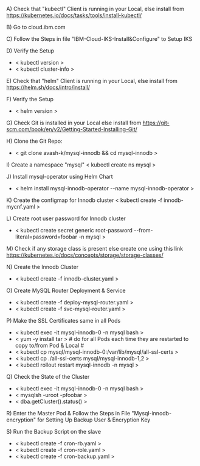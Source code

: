 A) Check that "kubectl" Client is running in your Local, else install from https://kubernetes.io/docs/tasks/tools/install-kubectl/

B) Go to cloud.ibm.com 

C) Follow the Steps in file "IBM-Cloud-IKS-Install&Configure" to Setup IKS 

D) Verify the Setup
-  < kubectl version >
-  < kubectl cluster-info >

E) Check that "helm" Client is running in your Local, else install from https://helm.sh/docs/intro/install/

F) Verify the Setup
-  < helm version >

G) Check Git is installed in your Local else install from https://git-scm.com/book/en/v2/Getting-Started-Installing-Git/

H) Clone the Git Repo:
-  < git clone  avash-k/mysql-innodb && cd mysql-innodb >

I) Create a namespace "mysql"
   < kubectl create ns mysql >

J) Install mysql-operator using Helm Chart
-  < helm install mysql-innodb-operator --name mysql-innodb-operator >

K) Create the configmap for Innodb cluster
   < kubectl create -f innodb-mycnf.yaml >

L) Create root user password for Innodb cluster
-  < kubectl create secret generic root-password --from-literal=password=foobar -n mysql >

M) Check if any storage class is present else create one using this link https://kubernetes.io/docs/concepts/storage/storage-classes/

N) Create the Innodb Cluster
-  < kubectl create -f innodb-cluster.yaml >
   
O) Create MySQL Router Deployment & Service
-  < kubectl create -f deploy-mysql-router.yaml >
-  < kubectl create -f svc-mysql-router.yaml >

P) Make the SSL Certificates same in all Pods
-  < kubectl exec -it mysql-innodb-0 -n mysql bash >
-  < yum -y install tar >   # do for all Pods each time they are restarted to copy to/from Pod & Local #
-  < kubectl cp mysql/mysql-innodb-0:/var/lib/mysql/all-ssl-certs > 
-  < kubectl cp ./all-ssl-certs mysql/mysql-innodb-1,2 >
-  < kubectl rollout restart mysql-innodb -n mysql >
   
Q) Check the State of the Cluster
-  < kubectl exec -it mysql-innodb-0 -n mysql bash >
-  < mysqlsh -uroot -pfoobar >
-  < dba.getCluster().status() >

R) Enter the Master Pod & Follow the Steps in File "Mysql-innodb-encryption" for Setting Up Backup User & Encryption Key

S) Run the Backup Script on the slave
-  < kubectl create -f cron-rb.yaml >
-  < kubectl create -f cron-role.yaml >
-  < kubectl create -f cron-backup.yaml >


